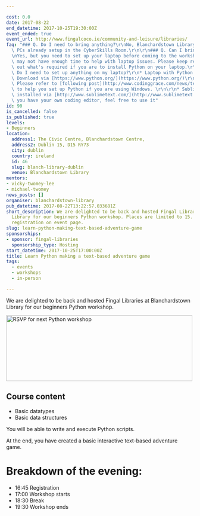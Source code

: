 ```yaml
---

cost: 0.0
date: 2017-08-22
end_datetime: 2017-10-25T19:30:00Z
event_ended: true
event_url: http://www.fingalcoco.ie/community-and-leisure/libraries/
faq: "### Q. Do I need to bring anything?\r\nNo, Blanchardstown Library will provide\
  \ PCs already setup in the CyberSkills Room.\r\n\r\n### Q. Can I bring my own laptop?\r\
  \nYes, but you need to set up your laptop before coming to the workshop. The mentors\
  \ may not have enough time to help with laptop issues. Please keep reading to find\
  \ out what's required if you are to install Python on your laptop.\r\n\r\n### Q.\
  \ Do I need to set up anything on my laptop?\r\n* Laptop with Python 3.6.x installed.\
  \ Download via [https://www.python.org/](https://www.python.org/)\r\n\r\n    - \
  \ Please refer to [following post](http://www.codinggrace.com/news/teaching-beginners-python-coderdojogirlsdcu-2014-11-8/)\
  \ to help you set up Python if you are using Windows. \r\n\r\n* Sublime Text Editor\
  \ installed via [http://www.sublimetext.com/](http://www.sublimetext.com/) -- if\
  \ you have your own coding editor, feel free to use it"
id: 90
is_cancelled: false
is_published: true
levels:
- Beginners
location:
  address1: The Civic Centre, Blanchardstown Centre,
  address2: Dublin 15, D15 RY73
  city: dublin
  country: ireland
  id: 46
  slug: blanch-library-dublin
  venue: Blanchardstown Library
mentors:
- vicky-twomey-lee
- michael-twomey
news_posts: []
organiser: blanchardstown-library
pub_datetime: 2017-08-22T13:22:57.033681Z
short_description: We are delighted to be back and hosted Fingal Libraries at Blanchardstown
  Library for our beginners Python workshop. Places are limited to 15. Details on
  registration on event page.
slug: learn-python-making-text-based-adventure-game
sponsorships:
- sponsor: fingal-libraries
  sponsorship_type: Hosting
start_datetime: 2017-10-25T17:00:00Z
title: Learn Python making a text-based adventure game
tags:
  - events
  - workshops
  - in-person

---
```


We are delighted to be back and hosted Fingal Libraries at Blanchardstown Library for our beginners Python workshop. 

<a data-flickr-embed="true"  href="https://www.flickr.com/photos/whykay/26004610006/in/dateposted-public/" title="RSVP for next Python workshop"><img src="https://farm2.staticflickr.com/1698/26004610006_0001080940.jpg" width="500" height="176" alt="RSVP for next Python workshop"></a><script async src="//embedr.flickr.com/assets/client-code.js" charset="utf-8"></script>

## Course content
* Basic datatypes
* Basic data structures

You will be able to write and execute Python scripts. 

At the end, you have created a basic interactive text-based adventure game.

# Breakdown of the evening:

* 16:45 Registration
* 17:00 Workshop starts 
* 18:30 Break
* 19:30 Workshop ends

